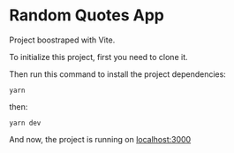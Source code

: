 # Random Quotes App

Project boostraped with Vite.

To initialize this project, first you need to clone it.

Then run this command to install the project dependencies:

```yarn```

then:

```yarn dev```

And now, the project is running on [localhost:3000](http://localhost:3000)
